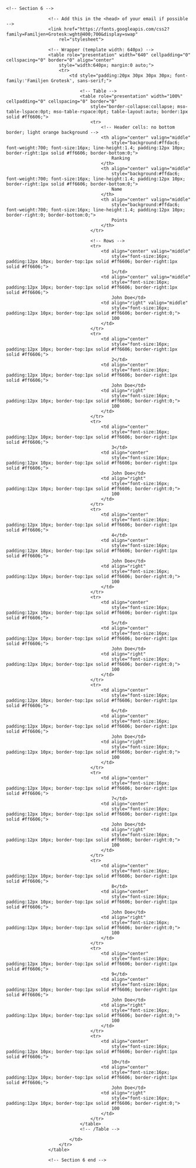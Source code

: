     <!-- Section 6 -->

                    <!-- Add this in the <head> of your email if possible -->
                    <link href="https://fonts.googleapis.com/css2?family=Familjen+Grotesk:wght@400;700&display=swap"
                        rel="stylesheet">

                    <!-- Wrapper (template width: 640px) -->
                    <table role="presentation" width="640" cellpadding="0" cellspacing="0" border="0" align="center"
                        style="width:640px; margin:0 auto;">
                        <tr>
                            <td style="padding:20px 30px 30px 30px; font-family:'Familjen Grotesk', sans-serif;">

                                <!-- Table -->
                                <table role="presentation" width="100%" cellpadding="0" cellspacing="0" border="0"
                                    style="border-collapse:collapse; mso-table-lspace:0pt; mso-table-rspace:0pt; table-layout:auto; border:1px solid #ff6606;">
                                    <tr>
                                        <!-- Header cells: no bottom border; light orange background -->
                                        <th align="center" valign="middle"
                                            style="background:#ffdac6; font-weight:700; font-size:16px; line-height:1.4; padding:12px 10px; border-right:1px solid #ff6606; border-bottom:0;">
                                            Ranking
                                        </th>
                                        <th align="center" valign="middle"
                                            style="background:#ffdac6; font-weight:700; font-size:16px; line-height:1.4; padding:12px 10px; border-right:1px solid #ff6606; border-bottom:0;">
                                            Name
                                        </th>
                                        <th align="center" valign="middle"
                                            style="background:#ffdac6; font-weight:700; font-size:16px; line-height:1.4; padding:12px 10px; border-right:0; border-bottom:0;">
                                            Points
                                        </th>
                                    </tr>

                                    <!-- Rows -->
                                    <tr>
                                        <td align="center" valign="middle"
                                            style="font-size:16px; padding:12px 10px; border-top:1px solid #ff6606; border-right:1px solid #ff6606;">
                                            1</td>
                                        <td align="center" valign="middle"
                                            style="font-size:16px; padding:12px 10px; border-top:1px solid #ff6606; border-right:1px solid #ff6606;">
                                            John Doe</td>
                                        <td align="right" valign="middle"
                                            style="font-size:16px; padding:12px 10px; border-top:1px solid #ff6606; border-right:0;">
                                            100
                                        </td>
                                    </tr>
                                    <tr>
                                        <td align="center"
                                            style="font-size:16px; padding:12px 10px; border-top:1px solid #ff6606; border-right:1px solid #ff6606;">
                                            2</td>
                                        <td align="center"
                                            style="font-size:16px; padding:12px 10px; border-top:1px solid #ff6606; border-right:1px solid #ff6606;">
                                            John Doe</td>
                                        <td align="right"
                                            style="font-size:16px; padding:12px 10px; border-top:1px solid #ff6606; border-right:0;">
                                            100
                                        </td>
                                    </tr>
                                    <tr>
                                        <td align="center"
                                            style="font-size:16px; padding:12px 10px; border-top:1px solid #ff6606; border-right:1px solid #ff6606;">
                                            3</td>
                                        <td align="center"
                                            style="font-size:16px; padding:12px 10px; border-top:1px solid #ff6606; border-right:1px solid #ff6606;">
                                            John Doe</td>
                                        <td align="right"
                                            style="font-size:16px; padding:12px 10px; border-top:1px solid #ff6606; border-right:0;">
                                            100
                                        </td>
                                    </tr>
                                    <tr>
                                        <td align="center"
                                            style="font-size:16px; padding:12px 10px; border-top:1px solid #ff6606; border-right:1px solid #ff6606;">
                                            4</td>
                                        <td align="center"
                                            style="font-size:16px; padding:12px 10px; border-top:1px solid #ff6606; border-right:1px solid #ff6606;">
                                            John Doe</td>
                                        <td align="right"
                                            style="font-size:16px; padding:12px 10px; border-top:1px solid #ff6606; border-right:0;">
                                            100
                                        </td>
                                    </tr>
                                    <tr>
                                        <td align="center"
                                            style="font-size:16px; padding:12px 10px; border-top:1px solid #ff6606; border-right:1px solid #ff6606;">
                                            5</td>
                                        <td align="center"
                                            style="font-size:16px; padding:12px 10px; border-top:1px solid #ff6606; border-right:1px solid #ff6606;">
                                            John Doe</td>
                                        <td align="right"
                                            style="font-size:16px; padding:12px 10px; border-top:1px solid #ff6606; border-right:0;">
                                            100
                                        </td>
                                    </tr>
                                    <tr>
                                        <td align="center"
                                            style="font-size:16px; padding:12px 10px; border-top:1px solid #ff6606; border-right:1px solid #ff6606;">
                                            6</td>
                                        <td align="center"
                                            style="font-size:16px; padding:12px 10px; border-top:1px solid #ff6606; border-right:1px solid #ff6606;">
                                            John Doe</td>
                                        <td align="right"
                                            style="font-size:16px; padding:12px 10px; border-top:1px solid #ff6606; border-right:0;">
                                            100
                                        </td>
                                    </tr>
                                    <tr>
                                        <td align="center"
                                            style="font-size:16px; padding:12px 10px; border-top:1px solid #ff6606; border-right:1px solid #ff6606;">
                                            7</td>
                                        <td align="center"
                                            style="font-size:16px; padding:12px 10px; border-top:1px solid #ff6606; border-right:1px solid #ff6606;">
                                            John Doe</td>
                                        <td align="right"
                                            style="font-size:16px; padding:12px 10px; border-top:1px solid #ff6606; border-right:0;">
                                            100
                                        </td>
                                    </tr>
                                    <tr>
                                        <td align="center"
                                            style="font-size:16px; padding:12px 10px; border-top:1px solid #ff6606; border-right:1px solid #ff6606;">
                                            8</td>
                                        <td align="center"
                                            style="font-size:16px; padding:12px 10px; border-top:1px solid #ff6606; border-right:1px solid #ff6606;">
                                            John Doe</td>
                                        <td align="right"
                                            style="font-size:16px; padding:12px 10px; border-top:1px solid #ff6606; border-right:0;">
                                            100
                                        </td>
                                    </tr>
                                    <tr>
                                        <td align="center"
                                            style="font-size:16px; padding:12px 10px; border-top:1px solid #ff6606; border-right:1px solid #ff6606;">
                                            9</td>
                                        <td align="center"
                                            style="font-size:16px; padding:12px 10px; border-top:1px solid #ff6606; border-right:1px solid #ff6606;">
                                            John Doe</td>
                                        <td align="right"
                                            style="font-size:16px; padding:12px 10px; border-top:1px solid #ff6606; border-right:0;">
                                            100
                                        </td>
                                    </tr>
                                    <tr>
                                        <td align="center"
                                            style="font-size:16px; padding:12px 10px; border-top:1px solid #ff6606; border-right:1px solid #ff6606;">
                                            10</td>
                                        <td align="center"
                                            style="font-size:16px; padding:12px 10px; border-top:1px solid #ff6606; border-right:1px solid #ff6606;">
                                            John Doe</td>
                                        <td align="right"
                                            style="font-size:16px; padding:12px 10px; border-top:1px solid #ff6606; border-right:0;">
                                            100
                                        </td>
                                    </tr>
                                </table>
                                <!-- /Table -->

                            </td>
                        </tr>
                    </table>

                    <!-- Section 6 end -->
